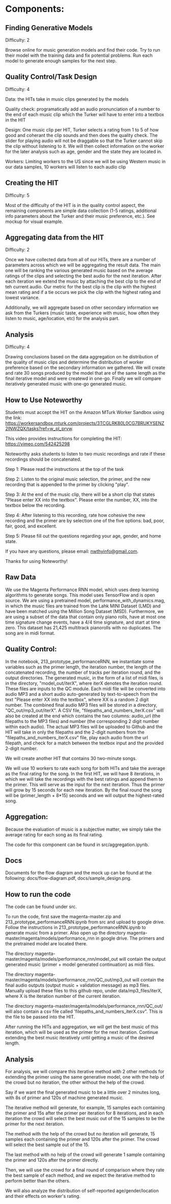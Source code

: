 # Components:

## Finding Generative Models

Difficulty: 2

Browse online for music generation models and find their code. Try to run their model with the training data and fix potential problems. Run each model to generate enough samples for the next step.

## Quality Control/Task Design
 
Difficulty: 4

Data: the HITs take in music clips generated by the models

Quality check: programatically add an audio pronunciation of a number to the end of each music clip which the Turker will have to enter into a textbox in the HIT

Design: One music clip per HIT, Turker selects a rating from 1 to 5 of how good and coherant the clip sounds and then does the quality check. The slider for playing audio will not be draggable so that the Turker cannot skip the clip without listening to it. We will then collect information on the worker for the later analysis such as age, gender and the state they are located in.

Workers: Limiting workers to the US since we will be using Western music in our data samples, 10 workers will listen to each audio clip

## Creating the HIT

Difficulty: 5

Most of the difficulty of the HIT is in the quality control aspect, the remaining components are simple data collection (1-5 ratings, additional info parameters about the Turker and their music preference, etc.). See mockup for visual example.

## Aggregating data from the HIT

Difficulty: 2

Once we have collected data from all of our HITs, there are a number of parameters across which we will be aggregating the result data. The main one will be ranking the various generated music based on the average ratings of the clips and selecting the best audio for the next iteration. After each iteration we extend the music by attaching the best clip to the end of teh current audio. Our metric for the best clip is the clip with the highest mean rating and if a tie occurs we pick the clip with the highest rating and lowest variance.

Additionally, we will aggregate based on other secondary information we ask from the Turkers (music taste, experience with music, how often they listen to music, age/location, etc) for the analysis part.

## Analysis

Difficulty: 4

Drawing conclusions based on the data aggregation on he distribution of the quality of music clips and  determine the distribution of worker preference based on the secondary information we gathered. We will create and rate 30 songs produced by the model that are of the same length as the final iterative model and were createwd in one-go. Finally we will compare iteratively generated music with one-go generated music.

## How to Use Noteworthy
Students must accept the HIT on the Amazon MTurk Worker Sandbox using the link: https://workersandbox.mturk.com/projects/3TCGLRK80L0CG7BRUKYSENZ2INWZQX/tasks?ref=w_pl_prvw.

This video provides instructions for completing the HIT: https://vimeo.com/542425298

Noteworthy asks students to listen to two music recordings and rate if these recordings should be concatenated. 

Step 1: Please read the instructions at the top of the task

Step 2: Listen to the original music selection, the primer, and the new recording that is appended to the primer by clicking "play". 

Step 3: At the end of the music clip, there will be a short clip that states "Please enter XX into the textbox". Please enter the number, XX, into the textbox below the recording. 

Step 4: After listening to this recording, rate how cohesive the new recording and the primer are by selection one of the five options: bad, poor, fair, good, and excellent.

Step 5: Please fill out the questions regarding your age, gender, and home state. 

If you have any questions, please email: nwthyinfo@gmail.com. 

Thanks for using Noteworthy!

## Raw Data
We use the Magenta Performance RNN model, which uses deep learning algorithms to generate songs. This model uses TensorFlow and is open source. We are using a pretrained model, performance_with_dynamics.mag, in which the music files are trained from the Lahk MINI Dataset (LMD) and have been matched using the Million Song Dataset (MSD). Furthermore, we are using a subset of the data that contain only piano rolls, have at most one time signature change events, have a 4/4 time signature, and start at time zero. This dataset has 21,425 multitrack pianorolls with no duplicates. The song are in midi format.

## Quality Control: 
In the notebook, 213_prototype_performanceRNN, we instantiate some variables such as the primer length, the iteration number, the length of the concatenated recording, the number of tracks per iteration round, and the output directories. The generated music, in the form of a list of midi files, is in the directory, "model_out/iterX", where iterX denotes the iteration round. These files are inputs to the QC module. Each midi file will be converted into audio MP3 and a short audio auto-generated by text-to-speech from the text "Please enter XX into the textbox", where XX is a random 2 digit number. The combined final audio MP3 files will be stored in a directory, "QC_out/mp3_out/iterX". A CSV file, "filepaths_and_numbers_iterX.csv" will also be created at the end which contains the two columns: audio_url (the filepaths to the MP3 files) and number (the corresponding 2 digit number within each audio). The actual MP3 files will be uploaded to Github and the HIT will take in only the filepaths and the 2-digit numbers from the "filepaths_and_numbers_iterX.csv" file, play each audio from the url filepath, and check for a match between the textbox input and the provided 2-digit number. 

We will create another HIT that contains 30 two-minute songs. 

We will use 10 workers to rate each song for both HITs and take the average as the final rating for the song. In the first HIT, we will have 8 iterations, in which we will take the recordings with the best ratings and append them to the primer. This will serve as the input for the next iteration. Thus the primer will grow by 15 seconds for each new iteration. By the final round the song will be (primer_length + 8*15) seconds and we will output the highest-rated song. 

## Aggregation: 
Because the evaluation of music is a subjective matter, we simply take the average rating for each song as its final rating.

The code for this component can be found in src/aggregation.ipynb. 

## Docs

Documents for the flow diagram and the mock up can be found at the following: docs/flow-diagram.pdf, docs/sample_design.png.

## How to run the code
The code can be found under src. 

To run the code, first save the magenta-master.zip and 213_prototype_performanceRNN.ipynb from src and upload to google drive. 
Follow the instructions in 213_prototype_performanceRNN.ipynb to generate music from a primer. Also open up the directory magenta-master/magenta/models/performance_rnn in google drive. The primers and the pretrained model are located there. 

The directory magenta-master/magenta/models/performance_rnn/model_out will contain the output generated music (primer + model generated continuation) as midi files. 

The directory magenta-master/magenta/models/performance_rnn/QC_out/mp3_out will contain the final audio outputs (output music + validation message) as mp3 files. Manually upload these files to this github repo, under data/mp3_files/iterX, where X is the iteration number of the current iteration.

The directory magenta-master/magenta/models/performance_rnn/QC_out/ will also contain a csv file called 'filepaths_and_numbers_iterX.csv". This is the file to be passed into the HIT. 

After running the HITs and aggregation, we will get the best music of this iteration, which will be used as the primer for the next iteration. Continue extending the best music iteratively until getting a music of the desired length. 

## Analysis

For analysis, we will compare this iterative method with 2 other methods for extending the primer using the same generative model, one with the help of the crowd but no iteration, the other without the help of the crowd. 

Say if we want the final generated music to be a little over 2 minutes long, with 8s of primer and 120s of machine generated music. 

The iterative method will generate, for example, 15 samples each containing the primer and 15s after the primer per iteration for 8 iterations, and in each iteration the crowd will select the best music out of the 15 samples to be the primer for the next iteration. 

The method with the help of the crowd but no iteration will generate, 15 samples each containing the primer and 120s after the primer. The crowd will select the best sample out of the 15. 

The last method with no help of the crowd will generate 1 sample containing the primer and 120s after the primer directly.

Then, we will use the crowd for a final round of comparison where they rate the best sample of each method, and we expect the iterative method to perform better than the others.

We will also analyze the distribution of self-reported age/gender/location and their effects on worker's rating. 

